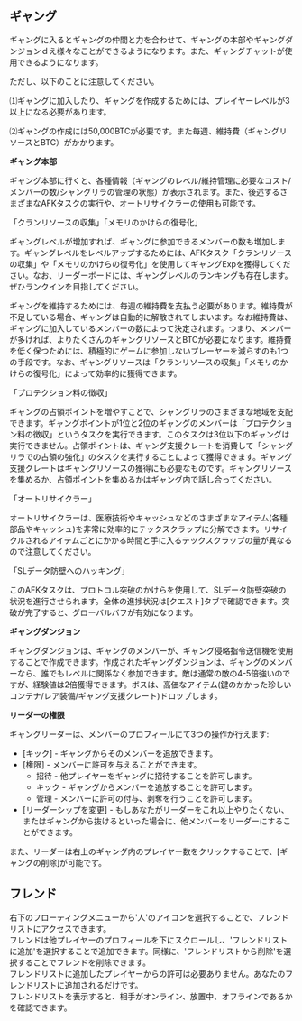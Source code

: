 ## ギャング
ギャングに入るとギャングの仲間と力を合わせて、ギャングの本部やギャングダンジョンｄえ様々なことができるようになります。また、ギャングチャットが使用できるようになります。

ただし、以下のことに注意してください。

⑴ギャングに加入したり、ギャングを作成するためには、プレイヤーレベルが3以上になる必要があります。

⑵ギャングの作成には50,000BTCが必要です。また毎週、維持費（ギャングリソースとBTC）がかかります。

**ギャング本部**

ギャング本部に行くと、各種情報（ギャングのレベル/維持管理に必要なコスト/メンバーの数/シャングリラの管理の状態）が表示されます。また、後述するさまざまなAFKタスクの実行や、オートリサイクラーの使用も可能です。

「クランリソースの収集」「メモリのかけらの復号化」

ギャングレベルが増加すれば、ギャングに参加できるメンバーの数も増加します。ギャングレベルをレベルアップするためには、AFKタスク「クランリソースの収集」や「メモリのかけらの復号化」を使用してギャングExpを獲得してください。なお、リーダーボードには、ギャングレベルのランキングも存在します。ぜひランクインを目指してください。

ギャングを維持するためには、毎週の維持費を支払う必要があります。維持費が不足している場合、ギャングは自動的に解散されてしまいます。なお維持費は、ギャングに加入しているメンバーの数によって決定されます。つまり、メンバーが多ければ、よりたくさんのギャングリソースとBTCが必要になります。維持費を低く保つためには、積極的にゲームに参加しないプレーヤーを減らすのも1つの手段です。なお、ギャングリソースは「クランリソースの収集」「メモリのかけらの復号化」によって効率的に獲得できます。

「プロテクション料の徴収」

ギャングの占領ポイントを増やすことで、シャングリラのさまざまな地域を支配できます。ギャングポイントが1位と2位のギャングのメンバーは「プロテクション料の徴収」というタスクを実行できます。このタスクは3位以下のギャングは実行できません。占領ポイントは、ギャング支援クレートを消費して「シャングリラでの占領の強化」のタスクを実行することによって獲得できます。ギャング支援クレートはギャングリソースの獲得にも必要なものです。ギャングリソースを集めるか、占領ポイントを集めるかはギャング内で話し合ってください。

「オートリサイクラー」

オートリサイクラーは、医療技術やキャッシュなどのさまざまなアイテム(各種部品やキャッシュ)を非常に効率的にテックスクラップに分解できます。リサイクルされるアイテムごとにかかる時間と手に入るテックスクラップの量が異なるので注意してください。

「SLデータ防壁へのハッキング」

このAFKタスクは、プロトコル突破のかけらを使用して、SLデータ防壁突破の状況を進行させられます。全体の進捗状況は[クエスト]タブで確認できます。突破が完了すると、グローバルバフが有効になります。

**ギャングダンジョン**

ギャングダンジョンは、ギャングのメンバーが、ギャング侵略指令送信機を使用することで作成できます。作成されたギャングダンジョンは、ギャングのメンバーなら、誰でもレベルに関係なく参加できます。敵は通常の敵の4-5倍強いのですが、経験値は2倍獲得できます。ボスは、高価なアイテム(鍵のかかった珍しいコンテナ/レア装備/ギャング支援クレート)ドロップします。

**リーダーの権限**

ギャングリーダーは、メンバーのプロフィールにて3つの操作が行えます:
 - [キック] - ギャングからそのメンバーを追放できます。
 - [権限] - メンバーに許可を与えることができます。
   - 招待 - 他プレイヤーをギャングに招待することを許可します。
   - キック - ギャングからメンバーを追放することを許可します。
   - 管理 - メンバーに許可の付与、剥奪を行うことを許可します。
 - [リーダーシップを変更] - もしあなたがリーダーをこれ以上やりたくない、またはギャングから抜けるといった場合に、他メンバーをリーダーにすることができます。

また、リーダーは右上のギャング内のプレイヤー数をクリックすることで、[ギャングの削除]が可能です。


## フレンド
右下のフローティングメニューから'人'のアイコンを選択することで、フレンドリストにアクセスできます。  
フレンドは他プレイヤーのプロフィールを下にスクロールし、'フレンドリストに追加'を選択することで追加できます。同様に、'フレンドリストから削除'を選択することでフレンドを削除できます。  
フレンドリストに追加したプレイヤーからの許可は必要ありません。あなたのフレンドリストに追加されるだけです。  
フレンドリストを表示すると、相手がオンライン、放置中、オフラインであるかを確認できます。
